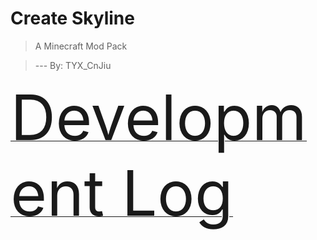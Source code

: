 # Create Skyline

> A Minecraft Mod Pack

> --- By: TYX_CnJiu

[<span style ="font-size: 100px;">Development Log</span>](https://github.com/xiaoliziawa/Create-Skyline/blob/main/PROJECT.md)
